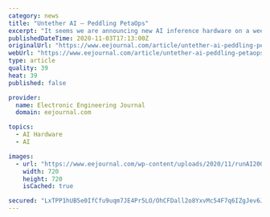 ```yaml
---
category: news
title: "Untether AI – Peddling PetaOps"
excerpt: "It seems we are announcing new AI inference hardware on a weekly basis these days. There is an incredible amount of engineering talent and energy going into the task of developing the next"
publishedDateTime: 2020-11-03T17:13:00Z
originalUrl: "https://www.eejournal.com/article/untether-ai-peddling-petaops/"
webUrl: "https://www.eejournal.com/article/untether-ai-peddling-petaops/"
type: article
quality: 39
heat: 39
published: false

provider:
  name: Electronic Engineering Journal
  domain: eejournal.com

topics:
  - AI Hardware
  - AI

images:
  - url: "https://www.eejournal.com/wp-content/uploads/2020/11/runAI200-lores.jpg"
    width: 720
    height: 720
    isCached: true

secured: "LxTPP1hUB5e0IfCfu9uqm7JE4Pr5LO/OhCFDall2o8YxvMc54F7q6IZgJev6JHydZaWJxaDMkecAAg5G71O9OA/xiu6Ff7TVnCsDSFSd4+pU87Ua0dtLlD6R0oESnBjgSgNEJy5B4ZEzXjo3piFz/CYxMhVLVKt+VmnDB46UebzSm49+qFdTwhx/Jj9JbqbzmS6zemtnAX1p4CQJs/ue6WA3+HD3oW6kb1QHB1J0OJgKHxtipm3Bquh/dwLZTiZ5lb43DE7AufjUVDbwE8ZcGQKj1/Wwmcyf0kK5j49xb9/RN6mzpOp+b3ruWRl1B6WTGteUSeKj5YX2eCUPPqCbH4BhTiyFQgVWgPysvwyRP4I=;swJvDCJPxRZXPCP27HjxrQ=="
---
```


